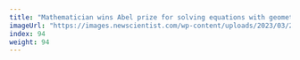 ```yaml
---
title: "Mathematician wins Abel prize for solving equations with geometry"
imageUrl: "https://images.newscientist.com/wp-content/uploads/2023/03/21133828/SEI_149134953.jpg?width=600"
index: 94
weight: 94
---
```

